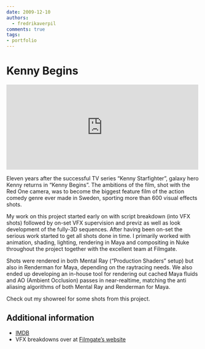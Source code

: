 ```yaml
---
date: 2009-12-10
authors:
  - fredrikaverpil
comments: true
tags:
- portfolio
---
```


# Kenny Begins

<p>
<iframe src="https://player.vimeo.com/video/9684926" width="500" height="222" frameborder="0" webkitallowfullscreen mozallowfullscreen allowfullscreen></iframe>
</p>

Eleven years after the successful TV series “Kenny Starfighter”, galaxy hero Kenny returns in “Kenny Begins”. The ambitions of the film, shot with the Red One camera, was to become the biggest feature film of the action comedy genre ever made in Sweden, sporting more than 600 visual effects shots.

<!-- more -->

My work on this project started early on with script breakdown (into VFX shots) followed by on-set VFX supervision and previz as well as look development of the fully-3D sequences. After having been on-set the serious work started to get all shots done in time. I primarily worked with animation, shading, lighting, rendering in Maya and compositing in Nuke throughout the project together with the excellent team at Filmgate.

Shots were rendered in both Mental Ray (“Production Shaders” setup) but also in Renderman for Maya, depending on the raytracing needs. We also ended up developing an in-house tool for rendering out cached Maya fluids and AO (Ambient Occlusion) passes in near-realtime, matching the anti aliasing algorithms of both Mental Ray and Renderman for Maya.

Check out my showreel for some shots from this project.

## Additional information

- [IMDB](http://www.imdb.com/title/tt1278180/)
- VFX breakdowns over at [Filmgate’s website](http://www.filmgate.se)